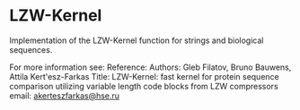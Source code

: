 # LZW-Kernel
Implementation of the LZW-Kernel function for strings and biological sequences.

For more information see:
    Reference: 
    Authors: Gleb Filatov, Bruno Bauwens, Attila Kert\'esz-Farkas
    Title: LZW-Kernel: fast kernel for protein sequence comparison utilizing 
    variable length code blocks from LZW compressors
    email: akerteszfarkas@hse.ru
